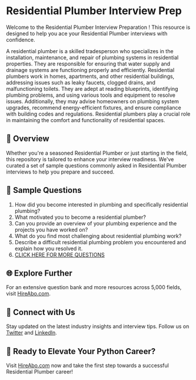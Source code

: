 # Residential Plumber Interview Prep

Welcome to the Residential Plumber Interview Preparation ! This resource is designed to help you ace your Residential Plumber interviews with confidence.

A residential plumber is a skilled tradesperson who specializes in the installation, maintenance, and repair of plumbing systems in residential properties. They are responsible for ensuring that water supply and drainage systems are functioning properly and efficiently. Residential plumbers work in homes, apartments, and other residential buildings, addressing issues such as leaky faucets, clogged drains, and malfunctioning toilets. They are adept at reading blueprints, identifying plumbing problems, and using various tools and equipment to resolve issues. Additionally, they may advise homeowners on plumbing system upgrades, recommend energy-efficient fixtures, and ensure compliance with building codes and regulations. Residential plumbers play a crucial role in maintaining the comfort and functionality of residential spaces.

## 🚀 Overview

Whether you're a seasoned Residential Plumber or just starting in the field, this repository is tailored to enhance your interview readiness. We've curated a set of sample questions commonly asked in Residential Plumber interviews to help you prepare and succeed.

## 📝 Sample Questions

1. How did you become interested in plumbing and specifically residential plumbing?
2. What motivated you to become a residential plumber?
3. Can you provide an overview of your plumbing experience and the projects you have worked on?
4. What do you find most challenging about residential plumbing work?
5. Describe a difficult residential plumbing problem you encountered and explain how you resolved it.
6. [CLICK HERE FOR MORE QUESTIONS](https://hireabo.com/job/12_0_5/Residential%20Plumber)

## 🌐 Explore Further

For an extensive question bank and more resources across 5,000 fields, visit [HireAbo.com](https://www.hireabo.com).

## 📱 Connect with Us

Stay updated on the latest industry insights and interview tips. Follow us on [Twitter](https://twitter.com/hireabo) and [LinkedIn](https://www.linkedin.com/in/hire-abo-3609972a8/).

## 🚀 Ready to Elevate Your Python Career?

Visit [HireAbo.com](https://www.hireabo.com) now and take the first step towards a successful Residential Plumber career!